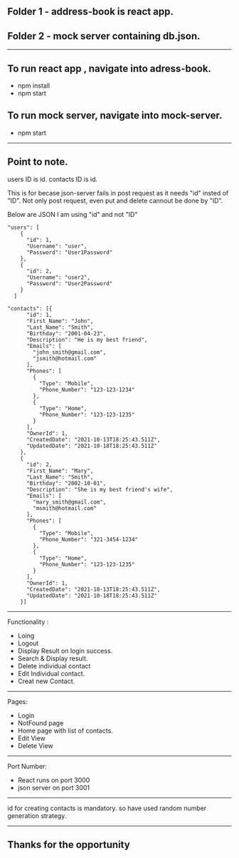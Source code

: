 ## Folder 1 - address-book is react app.
## Folder 2 - mock server containing db.json.
---
## To run react app , navigate into adress-book.
- npm install
- npm start

## To run mock server, navigate into mock-server.
- npm start

---
## Point to note.
users ID is id.
contacts ID is id.

This is for becase json-server fails in post request as it needs "id" insted of "ID".
Not only post request, even put and delete cannout be done by "ID".

Below are JSON
I am using "id" and not "ID"
```
"users": [
    {
      "id": 1,
      "Username": "user",
      "Password": "User1Password"
    },
    {
      "id": 2,
      "Username": "user2",
      "Password": "User2Password"
    }
  ]
```

```
"contacts": [{
      "id": 1,
      "First_Name": "John",
      "Last_Name": "Smith",
      "Birthday": "2001-04-23",
      "Description": "He is my best friend",
      "Emails": [
        "john_smith@gmail.com",
        "jsmith@hotmail.com"
      ],
      "Phones": [
        {
          "Type": "Mobile",
          "Phone_Number": "123-123-1234"
        },
        {
          "Type": "Home",
          "Phone_Number": "123-123-1235"
        }
      ],
      "OwnerId": 1,
      "CreatedDate": "2021-10-13T18:25:43.511Z",
      "UpdatedDate": "2021-10-18T18:25:43.511Z"
    },
    {
      "id": 2,
      "First_Name": "Mary",
      "Last_Name": "Smith",
      "Birthday": "2002-10-01",
      "Description": "She is my best friend's wife",
      "Emails": [
        "mary_smith@gmail.com",
        "msmith@hotmail.com"
      ],
      "Phones": [
        {
          "Type": "Mobile",
          "Phone_Number": "321-3454-1234"
        },
        {
          "Type": "Home",
          "Phone_Number": "123-123-1235"
        }
      ],
      "OwnerId": 1,
      "CreatedDate": "2021-10-13T18:25:43.511Z",
      "UpdatedDate": "2021-10-18T18:25:43.511Z"
    }]
```
---
Functionality : 
 - Loing
 - Logout
 - Display Result on login success.
 - Search & Display result.
 - Delete individual contact
 - Edit Individual contact.
 - Creat new Contact.
 ---
Pages:
- Login
- NotFound page
- Home page with list of contacts.
- Edit View
- Delete View
---

Port Number:
- React runs on port 3000
- json server on port 3001
---

id for creating contacts is mandatory.
so have used random number generation strategy.

---
## Thanks for the opportunity

